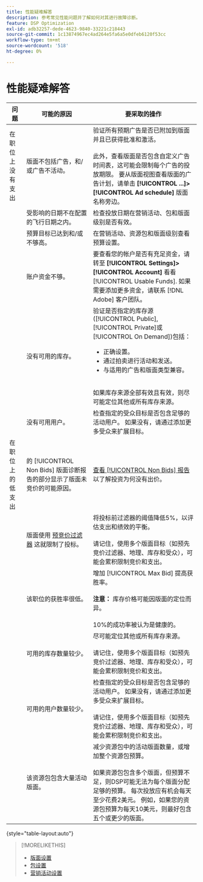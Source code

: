 ```yaml
---
title: 性能疑难解答
description: 参考常见性能问题并了解如何对其进行故障诊断。
feature: DSP Optimization
exl-id: adb32257-dede-4623-9840-33221c218443
source-git-commit: 1c13874967ec4ad264e5fa6a5e0dfeb6120f53cc
workflow-type: tm+mt
source-wordcount: '518'
ht-degree: 0%

---
```


# 性能疑难解答

| 问题 | 可能的原因 | 要采取的操作 |
| --- | --- | --- |
| 在职位上没有支出 | 版面不包括广告，和/或广告不活动。 | 验证所有预期广告是否已附加到版面并且已获得批准和激活。<br><br>此外，查看版面是否包含自定义广告时间表，这可能会限制每个广告的投放期限。 要从版面视图查看版面的广告计划，请单击  **[!UICONTROL ...]>[!UICONTROL Ad schedule]** 版面名称旁边。 |
|  | 受影响的日期不在配置的飞行日期之内。 | 检查投放日期在营销活动、包和版面级别是否&#x200B;有效。 |
|  | 预算目标已达到和/或不够高。 | 在营销活动、资源包和版面级别查看预算设置。 |
|  | 账户资金不够。 | 要查看您的帐户是否有充足资金，请转至 **[!UICONTROL Settings]>[!UICONTROL Account]** 看看 [!UICONTROL Usable Funds]. 如果需要添加更多资金，请联系 [!DNL Adobe] 客户团队。 |
|  | 没有可用的库存。 | 验证是否指定的库存源([!UICONTROL Public], [!UICONTROL Private]或 [!UICONTROL On Demand])包括：<ul><li>正确设置。</li><li>通过拍卖进行活动和发送。</li><li>与适用的广告和版面类型兼容。</li></ul><br>如果库存来源全部有效且有效，则尽可能定位其他或所有库存来源。 |
|  | 没有可用用户。 | 检查指定的受众目标是否包含足够的活动用户。 如果没有，请通过添加更多受众来扩展目标。 |
| 在职位上的低支出 | 的 [!UICONTROL Non Bids] 版面诊断报告的部分显示了版面未竞价的可能原因。 | [查看 [!UICONTROL Non Bids] 报告](/help/dsp/campaign-management/reports/placement-diagnostics.md) 以了解投资为何没有出价。  <!-- add link/edit text when file available: See the [in-depth guide to possible Non-Bid Reasons (NBR)](link) for more information. --> |
|  | 版面使用 [预竞价过滤器](/help/dsp/campaign-management/placements/placement-settings.md) 这就限制了投标。 | 将投标前过滤器的阈值降低5%，以评估支出和绩效的平衡。 <!-- wording? and are users just supposed to manually monitor whether it makes a difference? --><br><br>请记住，使用多个版面目标（如预先竞价过滤器、地理、库存和受众），可能会累积限制竞价和支出。 |
|  | 该职位的获胜率很低。 | 增加 [!UICONTROL Max Bid] 提高获胜率。<br><br><b>注意：</b> 库存价格可能因版面的定位而异。<br><br>10%的成功率被认为是健康的。 |
|  | 可用的库存数量较少。 | 尽可能定位其他或所有库存来源。<br><br>请记住，使用多个版面目标（如预先竞价过滤器、地理、库存和受众），可能会累积限制竞价和支出。 |
|  | 可用的用户数量较少。 | 检查指定的受众目标是否包含足够的活动用户。 如果没有，请通过添加更多受众来扩展目标。<br><br>请记住，使用多个版面目标（如预先竞价过滤器、地理、库存和受众），可能会累积限制竞价和支出。 |
|  | 该资源包包含大量活动版面。 | 减少资源包中的活动版面数量，或增加整个资源包预算。<br><br>如果资源包包含多个版面，但预算不足，则DSP可能无法为每个版面分配足够的预算。 每次投放应有机会每天至少花费2美元。 例如，如果您的资源包预算为每天10美元，则最好包含五个或更少的版面。&#x200B; |

{style=&quot;table-layout:auto&quot;}

>[!MORELIKETHIS]
>
>* [版面设置](/help/dsp/campaign-management/placements/placement-settings.md)
>* [包设置](/help/dsp/campaign-management/packages/package-settings.md)
>* [营销活动设置](/help/dsp/campaign-management/campaigns/campaign-settings.md)

